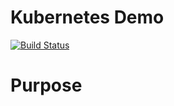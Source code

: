 # Kubernetes Demo
[![Build Status](https://travis-ci.org/kaiprt/k8s-demo.svg?branch=master)](https://travis-ci.org/kaiprt/k8s-demo)
# Purpose
